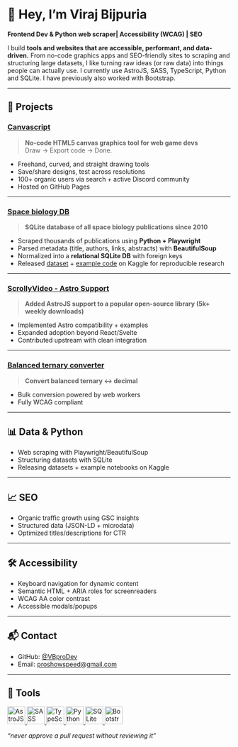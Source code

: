 # 👋 Hey, I’m Viraj Bijpuria  
**Frontend Dev & Python web scraper| Accessibility (WCAG) | SEO**  

I build **tools and websites that are accessible, performant, and data-driven.** From no-code graphics apps and SEO-friendly sites to scraping and structuring large datasets, I like turning raw ideas (or raw data) into things people can actually use. I currently use AstroJS, SASS, TypeScript, Python and SQLite. I have previously also worked with Bootstrap.

---

## 🚀 Projects  

### [Canvascript](https://github.com/VBproDev/Canvascript)  
> **No-code HTML5 canvas graphics tool for web game devs**  
Draw → Export code → Done.  
- Freehand, curved, and straight drawing tools  
- Save/share designs, test across resolutions  
- 100+ organic users via search + active Discord community  
- Hosted on GitHub Pages  

---

### [Space biology DB](https://github.com/VBproDev/space-biology-db)  
> **SQLite database of all space biology publications since 2010**  
- Scraped thousands of publications using **Python + Playwright**  
- Parsed metadata (title, authors, links, abstracts) with **BeautifulSoup**  
- Normalized into a **relational SQLite DB** with foreign keys  
- Released [dataset](https://www.kaggle.com/datasets/virajbijpuria/all-space-biology-publications-2010-2025) + [example code](https://www.kaggle.com/code/virajbijpuria/notebookb99b1347e3) on Kaggle for reproducible research  

---

### [ScrollyVideo - Astro Support](https://github.com/dkaoster/scrolly-video)  
> **Added AstroJS support to a popular open-source library (5k+ weekly downloads)**  
- Implemented Astro compatibility + examples  
- Expanded adoption beyond React/Svelte  
- Contributed upstream with clean integration  

---

### [Balanced ternary converter](https://vbprodev.github.io/decimal-and-balanced-ternary-converter/)  
> **Convert balanced ternary ↔ decimal**  
- Bulk conversion powered by web workers  
- Fully WCAG compliant  
---

## 📊 Data & Python  
- Web scraping with Playwright/BeautifulSoup  
- Structuring datasets with SQLite  
- Releasing datasets + example notebooks on Kaggle  

---

## 📈 SEO  
- Organic traffic growth using GSC insights  
- Structured data (JSON-LD + microdata)  
- Optimized titles/descriptions for CTR  

---

## 🛠️ Accessibility  
- Keyboard navigation for dynamic content  
- Semantic HTML + ARIA roles for screenreaders  
- WCAG AA color contrast  
- Accessible modals/popups  

---

## 📬 Contact  
- GitHub: [@VBproDev](https://github.com/VBproDev)  
- Email: [proshowspeed@gmail.com](mailto:proshowspeed@gmail.com)

---

## 🧰 Tools  
<p align="left">
  <a href="https://astro.build" target="_blank">
    <img src="https://img.icons8.com/?size=100&id=kXuRhjMIeKhk&format=png&color=000000" alt="AstroJS logo" width="40" height="40"/>
  </a>
  <a href="https://sass-lang.com/" target="_blank">
    <img src="https://cdn.jsdelivr.net/gh/devicons/devicon/icons/sass/sass-original.svg" alt="SASS logo" width="40" height="40"/>
  </a>
  <a href="https://www.typescriptlang.org/" target="_blank">
    <img src="https://cdn.jsdelivr.net/gh/devicons/devicon/icons/typescript/typescript-original.svg" alt="TypeScript logo" width="40" height="40"/>
  </a>
  <a href="https://www.python.org/" target="_blank">
    <img src="https://cdn.jsdelivr.net/gh/devicons/devicon/icons/python/python-original.svg" alt="Python logo" width="40" height="40"/>
  </a>
  <a href="https://www.sqlite.org/" target="_blank">
    <img src="https://cdn.jsdelivr.net/gh/devicons/devicon/icons/sqlite/sqlite-original.svg" alt="SQLite logo" width="40" height="40"/>
  </a>
  <a href="https://getbootstrap.com/" target="_blank">
    <img src="https://cdn.jsdelivr.net/gh/devicons/devicon/icons/bootstrap/bootstrap-original.svg" alt="Bootstrap logo" width="40" height="40"/>
  </a>
</p>

_“never approve a pull request without reviewing it”_  
